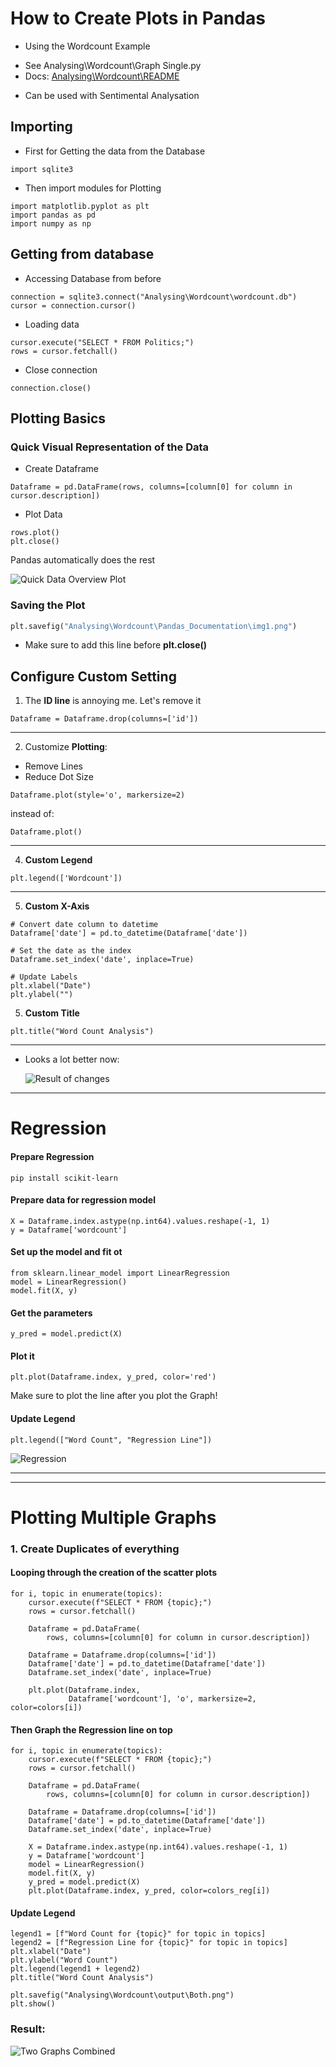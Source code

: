# How to Create Plots in Pandas

- Using the Wordcount Example

* See Analysing\Wordcount\Graph Single\.py
* Docs: [Analysing\Wordcount\README](https://github.com/AdminL3/Jugend-Forscht/blob/main/Analysing/Wordcount/)

- Can be used with Sentimental Analysation

## Importing

- First for Getting the data from the Database

```
import sqlite3
```

- Then import modules for Plotting

```
import matplotlib.pyplot as plt
import pandas as pd
import numpy as np
```

## Getting from database

- Accessing Database from before

```
connection = sqlite3.connect("Analysing\Wordcount\wordcount.db")
cursor = connection.cursor()
```

- Loading data

```
cursor.execute("SELECT * FROM Politics;")
rows = cursor.fetchall()
```

- Close connection

```
connection.close()
```

## Plotting Basics

### Quick Visual Representation of the Data

- Create Dataframe

```
Dataframe = pd.DataFrame(rows, columns=[column[0] for column in cursor.description])
```

- Plot Data

```
rows.plot()
plt.close()
```

Pandas automatically does the rest

![Quick Data Overview Plot](img1.png)

### Saving the Plot

```python
plt.savefig("Analysing\Wordcount\Pandas_Documentation\img1.png")
```

- Make sure to add this line before **plt.close()**

## Configure Custom Setting

1. The **ID line** is annoying me. Let's remove it

```
Dataframe = Dataframe.drop(columns=['id'])
```

---

2.  Customize **Plotting**:

- Remove Lines
- Reduce Dot Size

```
Dataframe.plot(style='o', markersize=2)
```

instead of:

```
Dataframe.plot()
```

---

4. **Custom Legend**

```
plt.legend(['Wordcount'])
```

---

5. **Custom X-Axis**

```
# Convert date column to datetime
Dataframe['date'] = pd.to_datetime(Dataframe['date'])

# Set the date as the index
Dataframe.set_index('date', inplace=True)

# Update Labels
plt.xlabel("Date")
plt.ylabel("")
```

5. **Custom Title**

```
plt.title("Word Count Analysis")
```

---

- Looks a lot better now:

  ![Result of changes](img2.png)

---

# Regression

#### Prepare Regression

```
pip install scikit-learn
```

#### Prepare data for regression model

```
X = Dataframe.index.astype(np.int64).values.reshape(-1, 1)
y = Dataframe['wordcount']
```

#### Set up the model and fit ot

```
from sklearn.linear_model import LinearRegression
model = LinearRegression()
model.fit(X, y)
```

#### Get the parameters

```
y_pred = model.predict(X)
```

#### Plot it

```
plt.plot(Dataframe.index, y_pred, color='red')
```

Make sure to plot the line after you plot the Graph!

#### Update Legend

```
plt.legend(["Word Count", "Regression Line"])
```

![Regression](img3.png)

---

---

# Plotting Multiple Graphs

### 1. Create Duplicates of everything

#### Looping through the creation of the scatter plots

```
for i, topic in enumerate(topics):
    cursor.execute(f"SELECT * FROM {topic};")
    rows = cursor.fetchall()

    Dataframe = pd.DataFrame(
        rows, columns=[column[0] for column in cursor.description])

    Dataframe = Dataframe.drop(columns=['id'])
    Dataframe['date'] = pd.to_datetime(Dataframe['date'])
    Dataframe.set_index('date', inplace=True)

    plt.plot(Dataframe.index,
             Dataframe['wordcount'], 'o', markersize=2, color=colors[i])
```

#### Then Graph the Regression line on top

```
for i, topic in enumerate(topics):
    cursor.execute(f"SELECT * FROM {topic};")
    rows = cursor.fetchall()

    Dataframe = pd.DataFrame(
        rows, columns=[column[0] for column in cursor.description])

    Dataframe = Dataframe.drop(columns=['id'])
    Dataframe['date'] = pd.to_datetime(Dataframe['date'])
    Dataframe.set_index('date', inplace=True)

    X = Dataframe.index.astype(np.int64).values.reshape(-1, 1)
    y = Dataframe['wordcount']
    model = LinearRegression()
    model.fit(X, y)
    y_pred = model.predict(X)
    plt.plot(Dataframe.index, y_pred, color=colors_reg[i])
```

#### Update Legend

```
legend1 = [f"Word Count for {topic}" for topic in topics]
legend2 = [f"Regression Line for {topic}" for topic in topics]
plt.xlabel("Date")
plt.ylabel("Word Count")
plt.legend(legend1 + legend2)
plt.title("Word Count Analysis")

plt.savefig("Analysing\Wordcount\output\Both.png")
plt.show()
```

### Result:

![Two Graphs Combined](img4.png)
